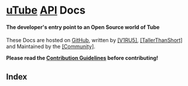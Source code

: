 # [uTube](https://OSuTube.nl) [API](https://api.osutube.nl) Docs
#### The developer's entry point to an Open Source world of Tube

These Docs are hosted on [GitHub](https://github.com/Common-Codes/docs.utube), written by [[V1RU5]](https://github.com/jodri-code), [[TallerThanShort]](https://github.com/TallerThanShort) and Maintained by the [[Community]](https://github.com/Common-Codes/docs.utube/graphs/contributors).

**Please read the [Contribution Guidelines](https://docs.osutube.nl/contributing) before contributing!**

## Index
